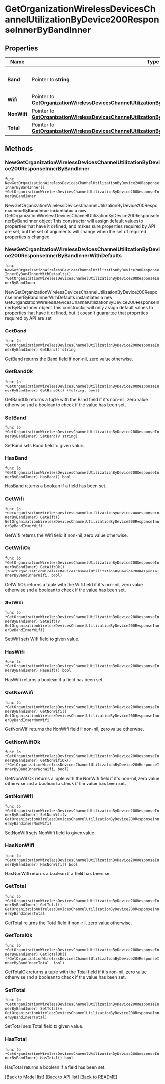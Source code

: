 # GetOrganizationWirelessDevicesChannelUtilizationByDevice200ResponseInnerByBandInner

## Properties

Name | Type | Description | Notes
------------ | ------------- | ------------- | -------------
**Band** | Pointer to **string** | The band for the given metrics. | [optional] 
**Wifi** | Pointer to [**GetOrganizationWirelessDevicesChannelUtilizationByDevice200ResponseInnerByBandInnerWifi**](GetOrganizationWirelessDevicesChannelUtilizationByDevice200ResponseInnerByBandInnerWifi.md) |  | [optional] 
**NonWifi** | Pointer to [**GetOrganizationWirelessDevicesChannelUtilizationByDevice200ResponseInnerByBandInnerNonWifi**](GetOrganizationWirelessDevicesChannelUtilizationByDevice200ResponseInnerByBandInnerNonWifi.md) |  | [optional] 
**Total** | Pointer to [**GetOrganizationWirelessDevicesChannelUtilizationByDevice200ResponseInnerByBandInnerTotal**](GetOrganizationWirelessDevicesChannelUtilizationByDevice200ResponseInnerByBandInnerTotal.md) |  | [optional] 

## Methods

### NewGetOrganizationWirelessDevicesChannelUtilizationByDevice200ResponseInnerByBandInner

`func NewGetOrganizationWirelessDevicesChannelUtilizationByDevice200ResponseInnerByBandInner() *GetOrganizationWirelessDevicesChannelUtilizationByDevice200ResponseInnerByBandInner`

NewGetOrganizationWirelessDevicesChannelUtilizationByDevice200ResponseInnerByBandInner instantiates a new GetOrganizationWirelessDevicesChannelUtilizationByDevice200ResponseInnerByBandInner object
This constructor will assign default values to properties that have it defined,
and makes sure properties required by API are set, but the set of arguments
will change when the set of required properties is changed

### NewGetOrganizationWirelessDevicesChannelUtilizationByDevice200ResponseInnerByBandInnerWithDefaults

`func NewGetOrganizationWirelessDevicesChannelUtilizationByDevice200ResponseInnerByBandInnerWithDefaults() *GetOrganizationWirelessDevicesChannelUtilizationByDevice200ResponseInnerByBandInner`

NewGetOrganizationWirelessDevicesChannelUtilizationByDevice200ResponseInnerByBandInnerWithDefaults instantiates a new GetOrganizationWirelessDevicesChannelUtilizationByDevice200ResponseInnerByBandInner object
This constructor will only assign default values to properties that have it defined,
but it doesn't guarantee that properties required by API are set

### GetBand

`func (o *GetOrganizationWirelessDevicesChannelUtilizationByDevice200ResponseInnerByBandInner) GetBand() string`

GetBand returns the Band field if non-nil, zero value otherwise.

### GetBandOk

`func (o *GetOrganizationWirelessDevicesChannelUtilizationByDevice200ResponseInnerByBandInner) GetBandOk() (*string, bool)`

GetBandOk returns a tuple with the Band field if it's non-nil, zero value otherwise
and a boolean to check if the value has been set.

### SetBand

`func (o *GetOrganizationWirelessDevicesChannelUtilizationByDevice200ResponseInnerByBandInner) SetBand(v string)`

SetBand sets Band field to given value.

### HasBand

`func (o *GetOrganizationWirelessDevicesChannelUtilizationByDevice200ResponseInnerByBandInner) HasBand() bool`

HasBand returns a boolean if a field has been set.

### GetWifi

`func (o *GetOrganizationWirelessDevicesChannelUtilizationByDevice200ResponseInnerByBandInner) GetWifi() GetOrganizationWirelessDevicesChannelUtilizationByDevice200ResponseInnerByBandInnerWifi`

GetWifi returns the Wifi field if non-nil, zero value otherwise.

### GetWifiOk

`func (o *GetOrganizationWirelessDevicesChannelUtilizationByDevice200ResponseInnerByBandInner) GetWifiOk() (*GetOrganizationWirelessDevicesChannelUtilizationByDevice200ResponseInnerByBandInnerWifi, bool)`

GetWifiOk returns a tuple with the Wifi field if it's non-nil, zero value otherwise
and a boolean to check if the value has been set.

### SetWifi

`func (o *GetOrganizationWirelessDevicesChannelUtilizationByDevice200ResponseInnerByBandInner) SetWifi(v GetOrganizationWirelessDevicesChannelUtilizationByDevice200ResponseInnerByBandInnerWifi)`

SetWifi sets Wifi field to given value.

### HasWifi

`func (o *GetOrganizationWirelessDevicesChannelUtilizationByDevice200ResponseInnerByBandInner) HasWifi() bool`

HasWifi returns a boolean if a field has been set.

### GetNonWifi

`func (o *GetOrganizationWirelessDevicesChannelUtilizationByDevice200ResponseInnerByBandInner) GetNonWifi() GetOrganizationWirelessDevicesChannelUtilizationByDevice200ResponseInnerByBandInnerNonWifi`

GetNonWifi returns the NonWifi field if non-nil, zero value otherwise.

### GetNonWifiOk

`func (o *GetOrganizationWirelessDevicesChannelUtilizationByDevice200ResponseInnerByBandInner) GetNonWifiOk() (*GetOrganizationWirelessDevicesChannelUtilizationByDevice200ResponseInnerByBandInnerNonWifi, bool)`

GetNonWifiOk returns a tuple with the NonWifi field if it's non-nil, zero value otherwise
and a boolean to check if the value has been set.

### SetNonWifi

`func (o *GetOrganizationWirelessDevicesChannelUtilizationByDevice200ResponseInnerByBandInner) SetNonWifi(v GetOrganizationWirelessDevicesChannelUtilizationByDevice200ResponseInnerByBandInnerNonWifi)`

SetNonWifi sets NonWifi field to given value.

### HasNonWifi

`func (o *GetOrganizationWirelessDevicesChannelUtilizationByDevice200ResponseInnerByBandInner) HasNonWifi() bool`

HasNonWifi returns a boolean if a field has been set.

### GetTotal

`func (o *GetOrganizationWirelessDevicesChannelUtilizationByDevice200ResponseInnerByBandInner) GetTotal() GetOrganizationWirelessDevicesChannelUtilizationByDevice200ResponseInnerByBandInnerTotal`

GetTotal returns the Total field if non-nil, zero value otherwise.

### GetTotalOk

`func (o *GetOrganizationWirelessDevicesChannelUtilizationByDevice200ResponseInnerByBandInner) GetTotalOk() (*GetOrganizationWirelessDevicesChannelUtilizationByDevice200ResponseInnerByBandInnerTotal, bool)`

GetTotalOk returns a tuple with the Total field if it's non-nil, zero value otherwise
and a boolean to check if the value has been set.

### SetTotal

`func (o *GetOrganizationWirelessDevicesChannelUtilizationByDevice200ResponseInnerByBandInner) SetTotal(v GetOrganizationWirelessDevicesChannelUtilizationByDevice200ResponseInnerByBandInnerTotal)`

SetTotal sets Total field to given value.

### HasTotal

`func (o *GetOrganizationWirelessDevicesChannelUtilizationByDevice200ResponseInnerByBandInner) HasTotal() bool`

HasTotal returns a boolean if a field has been set.


[[Back to Model list]](../README.md#documentation-for-models) [[Back to API list]](../README.md#documentation-for-api-endpoints) [[Back to README]](../README.md)


